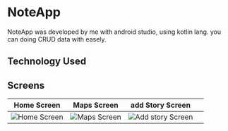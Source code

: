 # NoteApp
NoteApp was developed by me with android studio, using kotlin lang. you can doing CRUD data with easely.

## Technology Used

## Screens 

| Home Screen | Maps Screen | add Story Screen |  |
|---|---|---|---|
| ![Home Screen](https://drive.google.com/uc?id=17N5STpjdVLbsCJcwsvOarGGjiAmUadyn) | ![Maps Screen](https://drive.google.com/uc?id=17M8kPFeGcvm7w_QnhFcyq1AutzlIayKI) | ![Add story Screen](https://drive.google.com/uc?id=17Fj7oo6jK6obohWnvEqcDE6c7IvE3htX) | 
